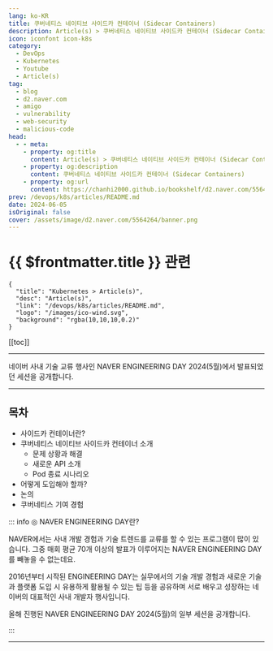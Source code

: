 ```yaml
---
lang: ko-KR
title: 쿠버네티스 네이티브 사이드카 컨테이너 (Sidecar Containers)
description: Article(s) > 쿠버네티스 네이티브 사이드카 컨테이너 (Sidecar Containers)
icon: iconfont icon-k8s
category: 
  - DevOps
  - Kubernetes
  - Youtube
  - Article(s)
tag: 
  - blog
  - d2.naver.com
  - amigo
  - vulnerability
  - web-security
  - malicious-code
head:  
  - - meta:
    - property: og:title
      content: Article(s) > 쿠버네티스 네이티브 사이드카 컨테이너 (Sidecar Containers)
    - property: og:description
      content: 쿠버네티스 네이티브 사이드카 컨테이너 (Sidecar Containers)
    - property: og:url
      content: https://chanhi2000.github.io/bookshelf/d2.naver.com/5564264.html
prev: /devops/k8s/articles/README.md
date: 2024-06-05
isOriginal: false
cover: /assets/image/d2.naver.com/5564264/banner.png
---
```


# {{ $frontmatter.title }} 관련

```component VPCard
{
  "title": "Kubernetes > Article(s)",
  "desc": "Article(s)",
  "link": "/devops/k8s/articles/README.md",
  "logo": "/images/ico-wind.svg",
  "background": "rgba(10,10,10,0.2)"
}
```

[[toc]]

---

<SiteInfo
  name="쿠버네티스 네이티브 사이드카 컨테이너 (Sidecar Containers) | NAVER D2"
  desc="쿠버네티스 네이티브 사이드카 컨테이너 (Sidecar Containers)"
  url="https://d2.naver.com/helloworld/5564264"
  logo="/assets/image/d2.naver.com/favicon.ico"
  preview="/assets/image/d2.naver.com/5564264/banner.png"/>

네이버 사내 기술 교류 행사인 NAVER ENGINEERING DAY 2024(5월)에서 발표되었던 세션을 공개합니다.

<!-- <VidStack src="https://tv.naver.com/embed/52368537" /> -->
<VidStack src="youtube/r3CezY82EJY" />

---

## 목차

- 사이드카 컨테이너란?
- 쿠버네티스 네이티브 사이드카 컨테이너 소개
  - 문제 상황과 해결
  - 새로운 API 소개
  - Pod 종료 시나리오
- 어떻게 도입해야 할까?
- 논의
- 쿠버네티스 기여 경험

::: info ◎ NAVER ENGINEERING DAY란?
  
NAVER에서는 사내 개발 경험과 기술 트렌드를 교류를 할 수 있는 프로그램이 많이 있습니다. 그중 매회 평균 70개 이상의 발표가 이루어지는 NAVER ENGINEERING DAY를 빼놓을 수 없는데요. 

2016년부터 시작된 ENGINEERING DAY는 실무에서의 기술 개발 경험과 새로운 기술과 플랫폼 도입 시 유용하게 활용될 수 있는 팁 등을 공유하며 서로 배우고 성장하는 네이버의 대표적인 사내 개발자 행사입니다.

올해 진행된 NAVER ENGINEERING DAY 2024(5월)의 일부 세션을 공개합니다.
  
:::

---

<TagLinks />